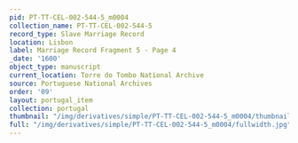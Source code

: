 ```yaml
---
pid: PT-TT-CEL-002-544-5_m0004
collection_name: PT-TT-CEL-002-544-5
record_type: Slave Marriage Record
location: Lisbon
label: Marriage Record Fragment 5 - Page 4
_date: '1600'
object_type: manuscript
current_location: Torre do Tombo National Archive
source: Portuguese National Archives
order: '09'
layout: portugal_item
collection: portugal
thumbnail: "/img/derivatives/simple/PT-TT-CEL-002-544-5_m0004/thumbnail.jpg"
full: "/img/derivatives/simple/PT-TT-CEL-002-544-5_m0004/fullwidth.jpg"
---
```

